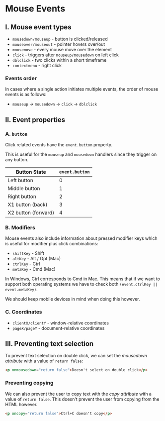 # **Mouse Events**

## **I. Mouse event types**

- `mousedown/mouseup` - button is clicked/released
- `mouseover/mouseout` - pointer hovers over/out
- `mousemove` - every mouse move over the element
- `click` - triggers after `mouseup/mousedown` on left click
- `dblclick` - two clicks within a short timeframe
- `contextmenu` - right click

### **Events order**

In cases where a single action initiates multiple events, the order of mouse events is as follows:

- `mouseup` → `mousedown` → `click` → `dblclick`

## **II. Event properties**

### **A. `button`**

Click related events have the `event.button` property.

This is useful for the `mouseup` and `mousedown` handlers since they trigger on any button.

| Button State        | `event.button` |
| ------------------- | -------------- |
| Left button         | 0              |
| Middle button       | 1              |
| Right button        | 2              |
| X1 button (back)    | 3              |
| X2 button (forward) | 4              |

### **B. Modifiers**

Mouse events also include information about pressed modifier keys which is useful for modifier plus click combinations:

- `shiftKey` - Shift
- `altKey` - Alt / Opt (Mac)
- `ctrlKey` - Ctrl
- `metaKey` - Cmd (Mac)

In Windows, Ctrl corresponds to Cmd in Mac. This means that if we want to support both operating systems we have to check both `(event.ctrlKey || event.metaKey)`.

We should keep mobile devices in mind when doing this however.

### **C. Coordinates**

- `clientX/clientY` - window-relative coordinates
- `pageX/pageY` - document-relative coordinates

## **III. Preventing text selection**

To prevent text selection on double click, we can set the _mousedown attribute_ with a value of `return false`:

```html
<p onmousedown="return false">Doesn't select on double click</p>
```

### **Preventing copying**

We can also prevent the user to copy text with the _copy attribute_ with a value of `return false`. This doesn't prevent the user from copying from the HTML however.

```html
<p oncopy="return false">Ctrl+C doesn't copy</p>
```
